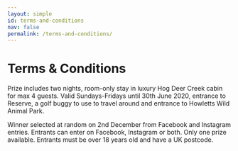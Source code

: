 ```yaml
---
layout: simple
id: terms-and-conditions
nav: false
permalink: /terms-and-conditions/
---
```


<h1 class="title title--md">Terms & Conditions</h1>
<div class="space--xxs"></div>

Prize includes two nights, room-only stay in luxury Hog Deer Creek cabin for max 4 guests. Valid Sundays-Fridays until 30th June 2020, entrance to Reserve, a golf buggy to use to travel around and entrance to Howletts Wild Animal Park.

Winner selected at random on 2nd December from Facebook and Instagram entries. Entrants can enter on Facebook, Instagram or both. Only one prize available. Entrants must be over 18 years old and have a UK postcode.